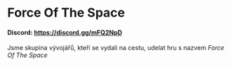 # Force Of The Space

#### Discord: https://discord.gg/mFQ2NpD

Jsme skupina vývojářů, kteří se vydali na cestu, udelat hru s nazvem *Force Of The Space*
